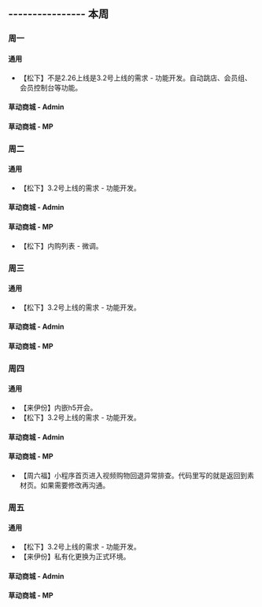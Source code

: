 ## ---------------- 本周

### 周一
#### 通用
* 【松下】不是2.26上线是3.2号上线的需求 - 功能开发。自动跳店、会员组、会员控制台等功能。
#### 草动商城 - Admin
#### 草动商城 - MP

### 周二
#### 通用
* 【松下】3.2号上线的需求 - 功能开发。
#### 草动商城 - Admin
#### 草动商城 - MP
* 【松下】内购列表 - 微调。

### 周三
#### 通用
* 【松下】3.2号上线的需求 - 功能开发。
#### 草动商城 - Admin
#### 草动商城 - MP

### 周四
#### 通用
* 【来伊份】内嵌h5开会。
* 【松下】3.2号上线的需求 - 功能开发。
#### 草动商城 - Admin
#### 草动商城 - MP
* 【周六福】小程序首页进入视频购物回退异常排查。代码里写的就是返回到素材页。如果需要修改再沟通。

### 周五
#### 通用
* 【松下】3.2号上线的需求 - 功能开发。
* 【来伊份】私有化更换为正式环境。
#### 草动商城 - Admin
#### 草动商城 - MP

